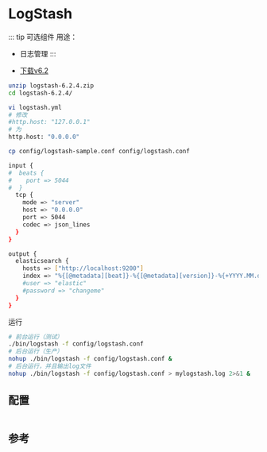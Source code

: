 # LogStash

::: tip
可选组件
用途：

* 日志管理
:::

<!-- * [下载](https://www.elastic.co/downloads/logstash) -->
* [下载v6.2](https://www.elastic.co/cn/downloads/past-releases/logstash-6-2-4)

```bash
unzip logstash-6.2.4.zip
cd logstash-6.2.4/
```

```bash
vi logstash.yml
# 修改
#http.host: "127.0.0.1"
# 为
http.host: "0.0.0.0"
```

```bash
cp config/logstash-sample.conf config/logstash.conf
```

```bash
input {
#  beats {
#    port => 5044
#  }
  tcp {
    mode => "server"
    host => "0.0.0.0"
    port => 5044
    codec => json_lines
  }
}

output {
  elasticsearch {
    hosts => ["http://localhost:9200"]
    index => "%{[@metadata][beat]}-%{[@metadata][version]}-%{+YYYY.MM.dd}"
    #user => "elastic"
    #password => "changeme"
  }
}
```

运行

```bash
# 前台运行（测试）
./bin/logstash -f config/logstash.conf
# 后台运行（生产）
nohup ./bin/logstash -f config/logstash.conf &
# 后台运行，并且输出log文件
nohup ./bin/logstash -f config/logstash.conf > mylogstash.log 2>&1 &
```

## 配置

```bash
```

## 参考
